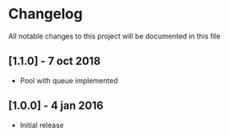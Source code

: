 # Changelog
All notable changes to this project will be documented in this file

## [1.1.0] - 7 oct 2018
- Pool with queue implemented

## [1.0.0] - 4 jan 2016
- Initial release

